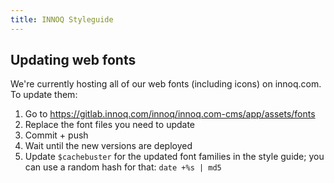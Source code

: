 ```yaml
---
title: INNOQ Styleguide
---
```


## Updating web fonts

We're currently hosting all of our web fonts (including icons) on innoq.com.
To update them:

1. Go to https://gitlab.innoq.com/innoq/innoq.com-cms/app/assets/fonts
2. Replace the font files you need to update
3. Commit + push
4. Wait until the new versions are deployed
5. Update `$cachebuster` for the updated font families in the style guide;
   you can use a random hash for that: `date +%s | md5`
